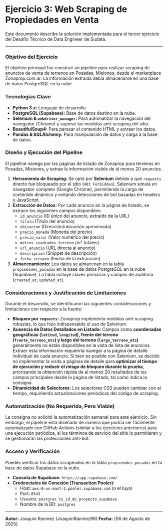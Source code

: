 # Ejercicio 3: Web Scraping de Propiedades en Venta

Este documento describe la solución implementada para el tercer ejercicio del Desafío Técnico de Data Engineer de Sudata.

---

### Objetivo del Ejercicio

El objetivo principal fue construir un pipeline para realizar scraping de anuncios de venta de terrenos en Posadas, Misiones, desde el marketplace Zonaprop.com.ar. La información extraída debía almacenarse en una base de datos PostgreSQL en la nube.

### Tecnologías Clave

*   **Python 3.x:** Lenguaje de desarrollo.
*   **PostgreSQL (Supabase):** Base de datos destino en la nube.
*   **Selenium & `webdriver_manager`:** Para automatizar la navegación del navegador (Chrome) y superar las medidas anti-scraping del sitio.
*   **BeautifulSoup4:** Para parsear el contenido HTML y extraer los datos.
*   **Pandas & SQLAlchemy:** Para manipulación de datos y carga a la base de datos.

### Diseño y Ejecución del Pipeline

El pipeline navega por las páginas de listado de Zonaprop para terrenos en Posadas, Misiones, y extrae la información visible de al menos 20 anuncios.

1.  **Herramienta de Scraping:** Se optó por **Selenium** debido a que `requests` directo fue bloqueado por el sitio (`403 Forbidden`). Selenium simula un navegador completo (Google Chrome), permitiendo la carga de contenido dinámico y evitando detecciones de bot basadas en headers o JavaScript.
2.  **Extracción de Datos:** Por cada anuncio en la página de listado, se extraen los siguientes campos disponibles:
    *   `id_anuncio` (ID único del anuncio, extraído de la URL)
    *   `titulo` (Título del anuncio)
    *   `ubicacion` (Dirección/ubicación aproximada)
    *   `precio_moneda` (Moneda del precio)
    *   `precio_valor` (Valor numérico del precio)
    *   `metros_cuadrados_terreno` (m² totales)
    *   `url_anuncio` (URL directa al anuncio)
    *   `descripcion` (Snippet de descripción)
    *   `fecha_scrapeo` (Fecha de la extracción)
3.  **Almacenamiento:** Los datos se almacenan en la tabla `propiedades_posadas` en la base de datos PostgreSQL en la nube (Supabase). La tabla incluye claves primarias y campos de auditoría (`created_at`, `updated_at`).

### **Consideraciones y Justificación de Limitaciones**

Durante el desarrollo, se identificaron las siguientes consideraciones y limitaciones con respecto a la fuente:

*   **Bloqueo por `requests`:** Zonaprop implementa medidas anti-scraping robustas, lo que hizo indispensable el uso de Selenium.
*   **Ausencia de Datos Detallados en Listado:** Campos como **coordenadas geográficas (`latitud`, `longitud`), frente del terreno (`frente_terreno_mts`) y largo del terreno (`largo_terreno_mts`)** generalmente no están disponibles en la vista de lista de anuncios. Extraer esta información requeriría navegar a la página de detalle individual de cada anuncio. Si bien es posible con Selenium, se decidió no implementar la visita a páginas de detalle para **optimizar el tiempo de ejecución y reducir el riesgo de bloqueo durante la prueba**, priorizando la obtención rápida de al menos 20 resultados de los campos principales desde la página de listado, tal como indica la consigna.
*   **Dinamicidad de Selectores:** Los selectores CSS pueden cambiar con el tiempo, requiriendo actualizaciones periódicas del código de scraping.

### Automatización (No Requerida, Pero Viable)

La consigna no solicitó la automatización semanal para este ejercicio. Sin embargo, el pipeline está diseñado de manera que podría ser fácilmente automatizado con GitHub Actions (similar a los ejercicios anteriores) para una ejecución periódica, si los términos de servicio del sitio lo permitieran y se gestionaran las protecciones anti-bot.

### Acceso y Verificación

Puedes verificar los datos scrapeados en la tabla `propiedades_posadas` en tu base de datos Supabase en la nube.

*   **Consola de Supabase:** `https://app.supabase.com/`
*   **Credenciales de Conexión (Transaction Pooler):**
    *   Host: `aws-0-us-east-2.pooler.supabase.com` (o el tuyo)
    *   Port: `6543`
    *   Usuario: `postgres.tu_id_de_proyecto_supabase`
    *   Nombre de la BD: `postgres`

---

**Autor:** Joaquin Ramirez (JoaquinRamirez98)
**Fecha:** [06 de Agosto de 2025]